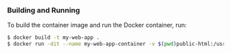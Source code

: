 ### Building and Running 

To build the container image and run the Docker container, run:
```bash
$ docker build -t my-web-app .
$ docker run -dit --name my-web-app-container -v $(pwd)public-html:/usr/local/apache2/htdocs/ -p 8080:80 my-web-app
```
